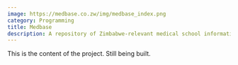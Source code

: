 ```yaml
---
image: https://medbase.co.zw/img/medbase_index.png
category: Programming
title: Medbase
description: A repository of Zimbabwe-relevant medical school information through videos, questions and notes.
---
```


This is the content of the project. Still being built.